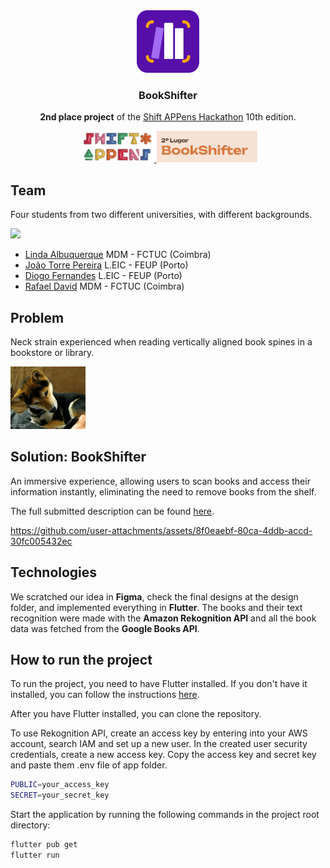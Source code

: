 <div align="center">
<img src="./images/bookshifter_logo.png" height="100" />
  <h3 align="center">BookShifter</h3>

  <p align="center">
  <b>2nd place project</b> of the <a href="https://shiftappens.com">Shift APPens Hackathon</a> 10th edition.
  </p>
    <a href="https://shiftappens.com">
    <img src="./images/shiftappens_logo.png" height="50" />
  </a>
  <img src="./images/award.png" height="50" />
</div>

## Team

Four students from two different universities, with different backgrounds.

<image src="./images/team.jpg" height="200">

- [Linda Albuquerque](https://github.com/linda0ima) MDM - FCTUC (Coimbra)
- [João Torre Pereira](https://github.com/thePeras) L.EIC - FEUP (Porto)
- [Diogo Fernandes](https://github.com/diogotvf7) L.EIC - FEUP (Porto)
- [Rafael David](https://github.com/o-rafaeldavid) MDM - FCTUC (Coimbra)

## Problem

Neck strain experienced when reading vertically aligned book spines in a bookstore or library.

<img src="./images/dog.gif" height="100"/>

## Solution: BookShifter

An immersive experience, allowing users to scan books and access their information instantly, eliminating the need to remove books from the shelf.

The full submitted description can be found [here](docs/taikai_description.md).

https://github.com/user-attachments/assets/8f0eaebf-80ca-4ddb-accd-30fc005432ec

## Technologies

We scratched our idea in **Figma**, check the final designs at the design folder, and implemented everything in **Flutter**.
The books and their text recognition were made with the **Amazon Rekognition API** and all the book data was fetched from the **Google Books API**.

## How to run the project

To run the project, you need to have Flutter installed. If you don't have it installed, you can follow the instructions [here](https://flutter.dev/docs/get-started/install).

After you have Flutter installed, you can clone the repository.

To use Rekognition API, create an access key by entering into your AWS account, search IAM and set up a new user. In the created user security credentials, create a new access key. Copy the access key and secret key and paste them .env file of app folder.

```bash
PUBLIC=your_access_key
SECRET=your_secret_key
```

Start the application by running the following commands in the project root directory:

```bash
flutter pub get
flutter run
```
